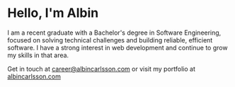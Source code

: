 # Hello, I'm Albin

I am a recent graduate with a Bachelor's degree in Software Engineering, focused on
solving technical challenges and building reliable, efficient software. I have a strong
interest in web development and continue to grow my skills in that area.

Get in touch at career@albincarlsson.com or visit my portfolio at [albincarlsson.com](https://albincarlsson.com)
